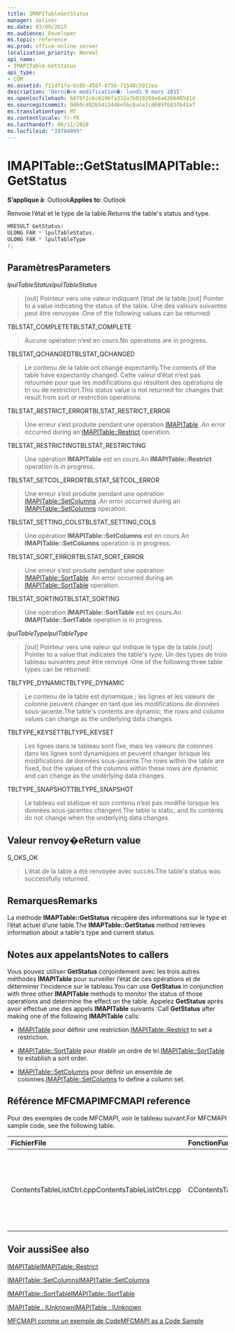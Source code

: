 ```yaml
---
title: IMAPITableGetStatus
manager: soliver
ms.date: 03/09/2015
ms.audience: Developer
ms.topic: reference
ms.prod: office-online-server
localization_priority: Normal
api_name:
- IMAPITable.GetStatus
api_type:
- COM
ms.assetid: f114f1fa-bc05-4587-875b-71548c5912ea
description: 'Derni�re modification�: lundi 9 mars 2015'
ms.openlocfilehash: 6478f2c6c8196fa332a7b019269e6a6266485d1d
ms.sourcegitcommit: 9d60cd82b5413446e5bc8ace2cd689f683fb41a7
ms.translationtype: MT
ms.contentlocale: fr-FR
ms.lasthandoff: 06/11/2018
ms.locfileid: "19784095"
---
```

# <a name="imapitablegetstatus"></a><span data-ttu-id="50cf4-103">IMAPITable::GetStatus</span><span class="sxs-lookup"><span data-stu-id="50cf4-103">IMAPITable::GetStatus</span></span>

  
  
<span data-ttu-id="50cf4-104">**S’applique à**: Outlook</span><span class="sxs-lookup"><span data-stu-id="50cf4-104">**Applies to**: Outlook</span></span> 
  
<span data-ttu-id="50cf4-105">Renvoie l’état et le type de la table.</span><span class="sxs-lookup"><span data-stu-id="50cf4-105">Returns the table's status and type.</span></span>
  
```cpp
HRESULT GetStatus(
ULONG FAR * lpulTableStatus,
ULONG FAR * lpulTableType
);
```

## <a name="parameters"></a><span data-ttu-id="50cf4-106">Paramètres</span><span class="sxs-lookup"><span data-stu-id="50cf4-106">Parameters</span></span>

 <span data-ttu-id="50cf4-107">_lpulTableStatus_</span><span class="sxs-lookup"><span data-stu-id="50cf4-107">_lpulTableStatus_</span></span>
  
> <span data-ttu-id="50cf4-108">[out] Pointeur vers une valeur indiquant l’état de la table.</span><span class="sxs-lookup"><span data-stu-id="50cf4-108">[out] Pointer to a value indicating the status of the table.</span></span> <span data-ttu-id="50cf4-109">Une des valeurs suivantes peut être renvoyée :</span><span class="sxs-lookup"><span data-stu-id="50cf4-109">One of the following values can be returned:</span></span>
    
<span data-ttu-id="50cf4-110">TBLSTAT_COMPLETE</span><span class="sxs-lookup"><span data-stu-id="50cf4-110">TBLSTAT_COMPLETE</span></span> 
  
> <span data-ttu-id="50cf4-111">Aucune opération n’est en cours.</span><span class="sxs-lookup"><span data-stu-id="50cf4-111">No operations are in progress.</span></span>
    
<span data-ttu-id="50cf4-112">TBLSTAT_QCHANGED</span><span class="sxs-lookup"><span data-stu-id="50cf4-112">TBLSTAT_QCHANGED</span></span> 
  
> <span data-ttu-id="50cf4-113">Le contenu de la table ont changé expectantly.</span><span class="sxs-lookup"><span data-stu-id="50cf4-113">The contents of the table have expectantly changed.</span></span> <span data-ttu-id="50cf4-114">Cette valeur d’état n’est pas retournée pour que les modifications qui résultent des opérations de tri ou de restriction.</span><span class="sxs-lookup"><span data-stu-id="50cf4-114">This status value is not returned for changes that result from sort or restriction operations.</span></span>
    
<span data-ttu-id="50cf4-115">TBLSTAT_RESTRICT_ERROR</span><span class="sxs-lookup"><span data-stu-id="50cf4-115">TBLSTAT_RESTRICT_ERROR</span></span> 
  
> <span data-ttu-id="50cf4-116">Une erreur s’est produite pendant une opération [IMAPITable](imapitable-restrict.md) .</span><span class="sxs-lookup"><span data-stu-id="50cf4-116">An error occurred during an [IMAPITable::Restrict](imapitable-restrict.md) operation.</span></span> 
    
<span data-ttu-id="50cf4-117">TBLSTAT_RESTRICTING</span><span class="sxs-lookup"><span data-stu-id="50cf4-117">TBLSTAT_RESTRICTING</span></span> 
  
> <span data-ttu-id="50cf4-118">Une opération **IMAPITable** est en cours.</span><span class="sxs-lookup"><span data-stu-id="50cf4-118">An **IMAPITable::Restrict** operation is in progress.</span></span> 
    
<span data-ttu-id="50cf4-119">TBLSTAT_SETCOL_ERROR</span><span class="sxs-lookup"><span data-stu-id="50cf4-119">TBLSTAT_SETCOL_ERROR</span></span> 
  
> <span data-ttu-id="50cf4-120">Une erreur s’est produite pendant une opération [IMAPITable::SetColumns](imapitable-setcolumns.md) .</span><span class="sxs-lookup"><span data-stu-id="50cf4-120">An error occurred during an [IMAPITable::SetColumns](imapitable-setcolumns.md) operation.</span></span> 
    
<span data-ttu-id="50cf4-121">TBLSTAT_SETTING_COLS</span><span class="sxs-lookup"><span data-stu-id="50cf4-121">TBLSTAT_SETTING_COLS</span></span> 
  
> <span data-ttu-id="50cf4-122">Une opération **IMAPITable::SetColumns** est en cours.</span><span class="sxs-lookup"><span data-stu-id="50cf4-122">An **IMAPITable::SetColumns** operation is in progress.</span></span> 
    
<span data-ttu-id="50cf4-123">TBLSTAT_SORT_ERROR</span><span class="sxs-lookup"><span data-stu-id="50cf4-123">TBLSTAT_SORT_ERROR</span></span> 
  
> <span data-ttu-id="50cf4-124">Une erreur s’est produite pendant une opération [IMAPITable::SortTable](imapitable-sorttable.md) .</span><span class="sxs-lookup"><span data-stu-id="50cf4-124">An error occurred during an [IMAPITable::SortTable](imapitable-sorttable.md) operation.</span></span> 
    
<span data-ttu-id="50cf4-125">TBLSTAT_SORTING</span><span class="sxs-lookup"><span data-stu-id="50cf4-125">TBLSTAT_SORTING</span></span> 
  
> <span data-ttu-id="50cf4-126">Une opération **IMAPITable::SortTable** est en cours.</span><span class="sxs-lookup"><span data-stu-id="50cf4-126">An **IMAPITable::SortTable** operation is in progress.</span></span> 
    
 <span data-ttu-id="50cf4-127">_lpulTableType_</span><span class="sxs-lookup"><span data-stu-id="50cf4-127">_lpulTableType_</span></span>
  
> <span data-ttu-id="50cf4-128">[out] Pointeur vers une valeur qui indique le type de la table.</span><span class="sxs-lookup"><span data-stu-id="50cf4-128">[out] Pointer to a value that indicates the table's type.</span></span> <span data-ttu-id="50cf4-129">Un des types de trois tableau suivantes peut être renvoyé :</span><span class="sxs-lookup"><span data-stu-id="50cf4-129">One of the following three table types can be returned:</span></span>
    
<span data-ttu-id="50cf4-130">TBLTYPE_DYNAMIC</span><span class="sxs-lookup"><span data-stu-id="50cf4-130">TBLTYPE_DYNAMIC</span></span> 
  
> <span data-ttu-id="50cf4-131">Le contenu de la table est dynamique ; les lignes et les valeurs de colonne peuvent changer en tant que les modifications de données sous-jacente.</span><span class="sxs-lookup"><span data-stu-id="50cf4-131">The table's contents are dynamic; the rows and column values can change as the underlying data changes.</span></span>
    
<span data-ttu-id="50cf4-132">TBLTYPE_KEYSET</span><span class="sxs-lookup"><span data-stu-id="50cf4-132">TBLTYPE_KEYSET</span></span> 
  
> <span data-ttu-id="50cf4-133">Les lignes dans le tableau sont fixe, mais les valeurs de colonnes dans les lignes sont dynamiques et peuvent changer lorsque les modifications de données sous-jacente.</span><span class="sxs-lookup"><span data-stu-id="50cf4-133">The rows within the table are fixed, but the values of the columns within these rows are dynamic and can change as the underlying data changes.</span></span>
    
<span data-ttu-id="50cf4-134">TBLTYPE_SNAPSHOT</span><span class="sxs-lookup"><span data-stu-id="50cf4-134">TBLTYPE_SNAPSHOT</span></span> 
  
> <span data-ttu-id="50cf4-135">Le tableau est statique et son contenu n’est pas modifié lorsque les données sous-jacentes changent.</span><span class="sxs-lookup"><span data-stu-id="50cf4-135">The table is static, and its contents do not change when the underlying data changes.</span></span>
    
## <a name="return-value"></a><span data-ttu-id="50cf4-136">Valeur renvoy�e</span><span class="sxs-lookup"><span data-stu-id="50cf4-136">Return value</span></span>

<span data-ttu-id="50cf4-137">S_OK</span><span class="sxs-lookup"><span data-stu-id="50cf4-137">S_OK</span></span> 
  
> <span data-ttu-id="50cf4-138">L’état de la table a été renvoyée avec succès.</span><span class="sxs-lookup"><span data-stu-id="50cf4-138">The table's status was successfully returned.</span></span>
    
## <a name="remarks"></a><span data-ttu-id="50cf4-139">Remarques</span><span class="sxs-lookup"><span data-stu-id="50cf4-139">Remarks</span></span>

<span data-ttu-id="50cf4-140">La méthode **IMAPTable::GetStatus** récupère des informations sur le type et l’état actuel d’une table.</span><span class="sxs-lookup"><span data-stu-id="50cf4-140">The **IMAPTable::GetStatus** method retrieves information about a table's type and current status.</span></span> 
  
## <a name="notes-to-callers"></a><span data-ttu-id="50cf4-141">Notes aux appelants</span><span class="sxs-lookup"><span data-stu-id="50cf4-141">Notes to callers</span></span>

<span data-ttu-id="50cf4-142">Vous pouvez utiliser **GetStatus** conjointement avec les trois autres méthodes **IMAPITable** pour surveiller l’état de ces opérations et de déterminer l’incidence sur le tableau.</span><span class="sxs-lookup"><span data-stu-id="50cf4-142">You can use **GetStatus** in conjunction with three other **IMAPITable** methods to monitor the status of those operations and determine the effect on the table.</span></span> <span data-ttu-id="50cf4-143">Appelez **GetStatus** après avoir effectué une des appels **IMAPITable** suivants :</span><span class="sxs-lookup"><span data-stu-id="50cf4-143">Call **GetStatus** after making one of the following **IMAPITable** calls:</span></span> 
  
- <span data-ttu-id="50cf4-144">[IMAPITable](imapitable-restrict.md) pour définir une restriction.</span><span class="sxs-lookup"><span data-stu-id="50cf4-144">[IMAPITable::Restrict](imapitable-restrict.md) to set a restriction.</span></span> 
    
- <span data-ttu-id="50cf4-145">[IMAPITable::SortTable](imapitable-sorttable.md) pour établir un ordre de tri.</span><span class="sxs-lookup"><span data-stu-id="50cf4-145">[IMAPITable::SortTable](imapitable-sorttable.md) to establish a sort order.</span></span> 
    
- <span data-ttu-id="50cf4-146">[IMAPITable::SetColumns](imapitable-setcolumns.md) pour définir un ensemble de colonnes.</span><span class="sxs-lookup"><span data-stu-id="50cf4-146">[IMAPITable::SetColumns](imapitable-setcolumns.md) to define a column set.</span></span> 
    
## <a name="mfcmapi-reference"></a><span data-ttu-id="50cf4-147">Référence MFCMAPI</span><span class="sxs-lookup"><span data-stu-id="50cf4-147">MFCMAPI reference</span></span>

<span data-ttu-id="50cf4-148">Pour des exemples de code MFCMAPI, voir le tableau suivant.</span><span class="sxs-lookup"><span data-stu-id="50cf4-148">For MFCMAPI sample code, see the following table.</span></span>
  
|<span data-ttu-id="50cf4-149">**Fichier**</span><span class="sxs-lookup"><span data-stu-id="50cf4-149">**File**</span></span>|<span data-ttu-id="50cf4-150">**Fonction**</span><span class="sxs-lookup"><span data-stu-id="50cf4-150">**Function**</span></span>|<span data-ttu-id="50cf4-151">**Commentaire**</span><span class="sxs-lookup"><span data-stu-id="50cf4-151">**Comment**</span></span>|
|:-----|:-----|:-----|
|<span data-ttu-id="50cf4-152">ContentsTableListCtrl.cpp</span><span class="sxs-lookup"><span data-stu-id="50cf4-152">ContentsTableListCtrl.cpp</span></span>  <br/> |<span data-ttu-id="50cf4-153">CContentsTableListCtrl::GetStatus</span><span class="sxs-lookup"><span data-stu-id="50cf4-153">CContentsTableListCtrl::GetStatus</span></span>  <br/> |<span data-ttu-id="50cf4-154">MFCMAPI utilise la méthode **IMAPITable::GetStatus** pour indiquer l’état d’une table.</span><span class="sxs-lookup"><span data-stu-id="50cf4-154">MFCMAPI uses the **IMAPITable::GetStatus** method to report the status of a table.</span></span>  <br/> |
   
## <a name="see-also"></a><span data-ttu-id="50cf4-155">Voir aussi</span><span class="sxs-lookup"><span data-stu-id="50cf4-155">See also</span></span>



[<span data-ttu-id="50cf4-156">IMAPITable</span><span class="sxs-lookup"><span data-stu-id="50cf4-156">IMAPITable::Restrict</span></span>](imapitable-restrict.md)
  
[<span data-ttu-id="50cf4-157">IMAPITable::SetColumns</span><span class="sxs-lookup"><span data-stu-id="50cf4-157">IMAPITable::SetColumns</span></span>](imapitable-setcolumns.md)
  
[<span data-ttu-id="50cf4-158">IMAPITable::SortTable</span><span class="sxs-lookup"><span data-stu-id="50cf4-158">IMAPITable::SortTable</span></span>](imapitable-sorttable.md)
  
[<span data-ttu-id="50cf4-159">IMAPITable : IUnknown</span><span class="sxs-lookup"><span data-stu-id="50cf4-159">IMAPITable : IUnknown</span></span>](imapitableiunknown.md)


[<span data-ttu-id="50cf4-160">MFCMAPI comme un exemple de Code</span><span class="sxs-lookup"><span data-stu-id="50cf4-160">MFCMAPI as a Code Sample</span></span>](mfcmapi-as-a-code-sample.md)

